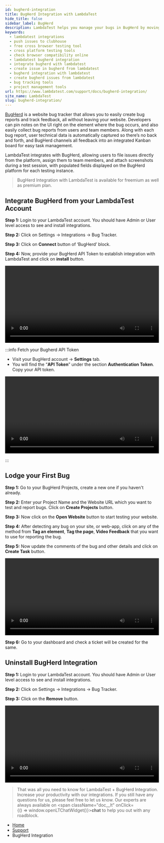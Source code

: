 ```yaml
---
id: bugherd-integration
title: BugHerd Integration with LambdaTest
hide_title: false 
sidebar_label: BugHerd 
description: LambdaTest helps you manage your bugs in BugHerd by moving them to project in a single click. All the details you provide in LambdaTest like task list, assignee, title and description would automatically be presented in the project on BugHerd.
keywords:
  - lambdatest integrations
  - push issues to clubhouse
  - free cross browser testing tool
  - cross platform testing tools
  - check browser compatibility online
  - lambdatest bugherd integration
  - integrate bugherd with lambdatest
  - create issue in bugherd from lambdatest
  - bugherd integration with lambdatest
  - create bugherd issues from lambdatest
  - bug tracking tools
  - project management tools
url: https://www.lambdatest.com/support/docs/bugherd-integration/
site_name: LambdaTest
slug: bugherd-integration/
---
```

<script type="application/ld+json"
      dangerouslySetInnerHTML={{ __html: JSON.stringify({
       "@context": "https://schema.org",
        "@type": "BreadcrumbList",
        "itemListElement": [{
          "@type": "ListItem",
          "position": 1,
          "name": "LambdaTest",
          "item": "https://www.lambdatest.com"
        },{
          "@type": "ListItem",
          "position": 2,
          "name": "Support",
          "item": "https://www.lambdatest.com/support/docs/"
        },{
          "@type": "ListItem",
          "position": 3,
          "name": "BugHerd Integration",
          "item": "https://www.lambdatest.com/support/docs/bugherd-integration/"
        }]
      })
    }}
></script>

[BugHerd](https://bugherd.com/) is a website bug tracker that allows you to easily create bug reports and track feedback, all without leaving your website. Developers can pin notes on the UI right on the element where the bug occurs, and also easily collect bug reports from users and team members.   Along with each bug report, user technical data is automatically captured so there’s no back and forth, and BugHerd channels all feedback into an integrated Kanban board for easy task management.

LambdaTest integrates with BugHerd, allowing users to file issues directly from the platform, assign them to team members, and attach screenshots during a test session, with populated fields displayed on the BugHerd platform for each testing instance.

> BugHerd Integration with LambdaTest is available for freemium as well as premium plan.

## Integrate BugHerd from your LambdaTest Account

**Step 1:** Login to your LambdaTest account. You should have Admin or User level access to see and install integrations.

**Step 2:** Click on Settings -> Integrations -> Bug Tracker.

**Step 3:** Click on **Connect** button of ‘BugHerd’ block.

**Step 4:** Now, provide your BugHerd API Token to establish integration with LambdaTest and click on **install** button.

<video class="right-side" width="100%" controls id="vid">
<source src= {require('../assets/videos/bugherd-integration/bugherd-integrate.mp4').default} type="video/mp4" />
</video>

:::info Fetch your Bugherd API Token

- Visit your BugHerd account -> **Settings** tab.
- You will find the “**API Token**” under the section **Authentication Token**. Copy your API token.

<video class="right-side" width="100%" controls id="vid">
<source src= {require('../assets/videos/bugherd-integration/api-token.mp4').default} type="video/mp4" />
</video>

:::

## Lodge your First Bug

**Step 1:** Go to your BugHerd Projects, create a new one if you haven't already.

**Step 2:** Enter your Project Name and the Website URL which you want to test and report bugs. Click on **Create Projects** button.

**Step 3:** Now click on the **Open Website** button to start testing your website.

**Step 4:** After detecting any bug on your site, or web-app, click on any of the method from **Tag an element**, **Tag the page**, **Video Feedback** that you want to use for reporting the bug.

**Step 5:** Now update the comments of the bug and other details and click on **Create Task** button.

<video class="right-side" width="100%" controls id="vid">
<source src= {require('../assets/videos/bugherd-integration/lodge-bug.mp4').default} type="video/mp4" />
</video>

**Step 6:** Go to your dashboard and check a ticket will be created for the same.

## Uninstall BugHerd Integration

**Step 1:** Login to your LambdaTest account. You should have Admin or User level access to see and install integrations.

**Step 2:** Click on Settings -> Integrations -> Bug Tracker.

**Step 3:** Click on the **Remove** button.

<video class="right-side" width="100%" controls id="vid">
<source src= {require('../assets/videos/bugherd-integration/uninstall-bugherd.mp4').default} type="video/mp4" />
</video>

> That was all you need to know for LambdaTest + BugHerd Integration. Increase your productivity with our integrations. If you still have any questions for us, please feel free to let us know. Our experts are always available on <span className="doc__lt" onClick={() => window.openLTChatWidget()}>**chat**</span> to help you out with any roadblock. 


<nav aria-label="breadcrumbs">
  <ul className="breadcrumbs">
    <li className="breadcrumbs__item">
      <a className="breadcrumbs__link" href="https://www.lambdatest.com">
        Home
      </a>
    </li>
    <li className="breadcrumbs__item">
      <a className="breadcrumbs__link" target="_self" href="https://www.lambdatest.com/support/docs/">
        Support
      </a>
    </li>
    <li className="breadcrumbs__item breadcrumbs__item--active">
      <span className="breadcrumbs__link">
        BugHerd Integration
      </span>
    </li>
  </ul>
</nav>

